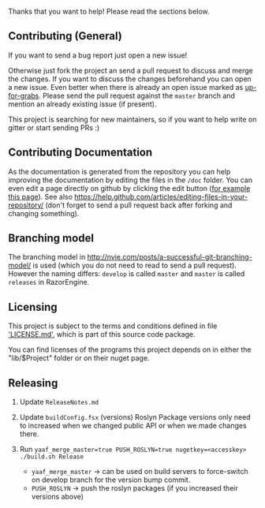 ﻿Thanks that you want to help! Please read the sections below.

## Contributing (General)

If you want to send a bug report just open a new issue!

Otherwise just fork the project an send a pull request to discuss and merge the changes.
If you want to discuss the changes beforehand you can open a new issue.
Even better when there is already an open issue marked as [up-for-grabs](https://github.com/Antaris/RazorEngine/labels/up-for-grabs).
Please send the pull request against the `master` branch and mention an already existing issue (if present).

This project is searching for new maintainers, so if you want to help write on gitter or start sending PRs :)

## Contributing Documentation

As the documentation is generated from the repository you can help improving the documentation by editing the files in the `/doc` folder.
You can even edit a page directly on github by clicking the edit button ([for example this page](https://github.com/Antaris/RazorEngine/blob/master/CONTRIBUTING.md)).
See also https://help.github.com/articles/editing-files-in-your-repository/ 
(don't forget to send a pull request back after forking and changing something).

## Branching model

The branching model in http://nvie.com/posts/a-successful-git-branching-model/ is used (which you do not need to read to send a pull request).
However the naming differs: `develop` is called `master` and `master` is called `releases` in RazorEngine.

## Licensing

This project is subject to the terms and conditions defined in file ['LICENSE.md'](https://github.com/Antaris/RazorEngine/blob/master/LICENSE.md), which is part of this source code package.

You can find licenses of the programs this project depends on in either the "lib/$Project" folder or on their nuget page.


## Releasing

1. Update `ReleaseNotes.md`
2. Update `buildConfig.fsx` (versions)
   Roslyn Package versions only need to increased when we changed public API or when we made changes there.


3. Run `yaaf_merge_master=true PUSH_ROSLYN=true nugetkey=<accesskey> ./build.sh Release`
   - `yaaf_merge_master` -> can be used on build servers to force-switch on develop branch for the version bump commit.
   - `PUSH_ROSLYN` -> push the roslyn packages (if you increased their versions above)
